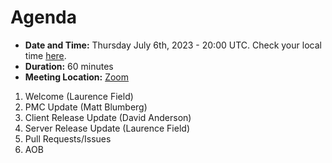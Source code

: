 # Agenda

* **Date and Time:** Thursday July 6th, 2023 - 20:00 UTC.  Check your local time [here](https://www.timeanddate.com/worldclock/converter.html?iso=20230706T200000&p1=791&p2=64&p3=179&p4=1440&p5=136&p6=309).
* **Duration:** 60 minutes
* **Meeting Location:** [Zoom](https://cern.zoom.us/j/69821783461?pwd=ZkVLbFltVWl6eXNKN2cvZmJpVzk2UT09 )

1. Welcome (Laurence Field) 
2. PMC Update (Matt Blumberg)
3. Client Release Update (David Anderson)
4. Server Release Update (Laurence Field) 
5. Pull Requests/Issues
6. AOB
